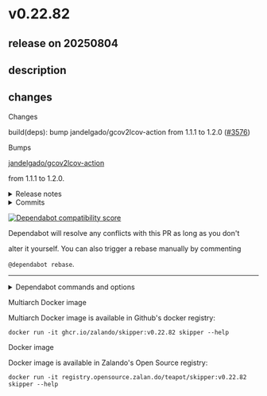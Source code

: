 # v0.22.82

## release on 20250804
## description
## changes
Changes

build(deps): bump jandelgado/gcov2lcov-action from 1.1.1 to 1.2.0 (<a class="issue-link js-issue-link" data-error-text="Failed to load title" data-id="3287677304" data-permission-text="Title is private" data-url="https://github.com/zalando/skipper/issues/3576" data-hovercard-type="pull_request" data-hovercard-url="/zalando/skipper/pull/3576/hovercard" href="https://github.com/zalando/skipper/pull/3576">#3576</a>)

Bumps  

<a href="https://github.com/jandelgado/gcov2lcov-action">jandelgado/gcov2lcov-action</a>  

from 1.1.1 to 1.2.0.
<details> <summary>Release notes</summary>

<em>Sourced from <a href="https://github.com/jandelgado/gcov2lcov-action/releases">jandelgado/gcov2lcov-action's releases</a>.</em>
>
> Release 1.2.0
>
> What's Changed
>
> * Add GitHub token authentication to avoid rate limits by <a href="https://github.com/billykern"><code>@​billykern</code></a> in <a href="https://redirect.github.com/jandelgado/gcov2lcov-action/pull/19">jandelgado/gcov2lcov-action#19</a>
>
> New Contributors
>
> * <a href="https://github.com/billykern"><code>@​billykern</code></a> made their first contribution in <a href="https://redirect.github.com/jandelgado/gcov2lcov-action/pull/19">jandelgado/gcov2lcov-action#19</a>
>
> <strong>Full Changelog</strong>: <a class="commit-link" href="https://github.com/jandelgado/gcov2lcov-action/compare/v1...v1.2.0">jandelgado/gcov2lcov-action@<tt>v1...v1.2.0</tt></a>
</details> <details> <summary>Commits</summary>

* <a href="https://github.com/jandelgado/gcov2lcov-action/commit/e4612787670fc5b5f49026b8c29c5569921de1db"><code>e461278</code></a> Add GitHub token authentication to avoid rate limits (<a href="https://redirect.github.com/jandelgado/gcov2lcov-action/issues/19">#19</a>)
* See full diff in <a href="https://github.com/jandelgado/gcov2lcov-action/compare/4e1989767862652e6ca8d3e2e61aabe6d43be28b...e4612787670fc5b5f49026b8c29c5569921de1db">compare view</a>
</details>   

<a href="https://docs.github.com/en/github/managing-security-vulnerabilities/about-dependabot-security-updates#about-compatibility-scores"><img src="https://camo.githubusercontent.com/48ce25e51ee5206e4c648359ee329655bdd16f82e15ad92995482251d52fd55d/68747470733a2f2f646570656e6461626f742d6261646765732e6769746875626170702e636f6d2f6261646765732f636f6d7061746962696c6974795f73636f72653f646570656e64656e63792d6e616d653d6a616e64656c6761646f2f67636f76326c636f762d616374696f6e267061636b6167652d6d616e616765723d6769746875625f616374696f6e732670726576696f75732d76657273696f6e3d312e312e31266e65772d76657273696f6e3d312e322e30" alt="Dependabot compatibility score" data-canonical-src="https://dependabot-badges.githubapp.com/badges/compatibility_score?dependency-name=jandelgado/gcov2lcov-action&amp;package-manager=github_actions&amp;previous-version=1.1.1&amp;new-version=1.2.0" style="max-width: 100%;"></a>

Dependabot will resolve any conflicts with this PR as long as you don't  

alter it yourself. You can also trigger a rebase manually by commenting  

<code>@dependabot rebase</code>.

*** ** * ** ***

<details> <summary>Dependabot commands and options</summary>   

You can trigger Dependabot actions by commenting on this PR:

* <code>@dependabot rebase</code> will rebase this PR
* <code>@dependabot recreate</code> will recreate this PR, overwriting any edits  
  that have been made to it
* <code>@dependabot merge</code> will merge this PR after your CI passes on it
* <code>@dependabot squash and merge</code> will squash and merge this PR after  
  your CI passes on it
* <code>@dependabot cancel merge</code> will cancel a previously requested merge  
  and block automerging
* <code>@dependabot reopen</code> will reopen this PR if it is closed
* <code>@dependabot close</code> will close this PR and stop Dependabot recreating  
  it. You can achieve the same result by closing it manually
* <code>@dependabot show &lt;dependency name&gt; ignore conditions</code> will show all  
  of the ignore conditions of the specified dependency
* <code>@dependabot ignore this major version</code> will close this PR and stop  
  Dependabot creating any more for this major version (unless you reopen  
  the PR or upgrade to it yourself)
* <code>@dependabot ignore this minor version</code> will close this PR and stop  
  Dependabot creating any more for this minor version (unless you reopen  
  the PR or upgrade to it yourself)
* <code>@dependabot ignore this dependency</code> will close this PR and stop  
  Dependabot creating any more for this dependency (unless you reopen the  
  PR or upgrade to it yourself)
</details>

Multiarch Docker image

Multiarch Docker image is available in Github's docker registry:

    docker run -it ghcr.io/zalando/skipper:v0.22.82 skipper --help

Docker image

Docker image is available in Zalando's Open Source registry:

    docker run -it registry.opensource.zalan.do/teapot/skipper:v0.22.82 skipper --help


